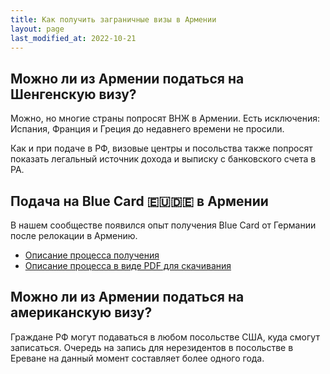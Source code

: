 ```yaml
---
title: Как получить заграничные визы в Армении
layout: page
last_modified_at: 2022-10-21
---
```


## Можно ли из Армении податься на Шенгенскую визу?

Можно, но многие страны попросят ВНЖ в Армении. Есть исключения: Испания, Франция и Греция до недавнего времени
не просили.

Как и при подаче в РФ, визовые центры и посольства также попросят показать легальный источник дохода и выписку с
банковского счета в РА.

## Подача на Blue Card 🇪🇺🇩🇪 в Армении

В нашем сообществе появился опыт получения Blue Card от Германии после релокации в Армению.

- [Описание процесса получения](https://am-banking-and-immigration.notion.site/am-banking-and-immigration/EU-Blue-Card-6451c46ca27a41479c81cced626d6b02)
- [Описание процесса в виде PDF для скачивания](/files/german-blue-card.pdf)

## Можно ли из Армении податься на американскую визу?

Граждане РФ могут подаваться в любом посольстве США, куда смогут записаться. Очередь на запись для нерезидентов в
посольстве в Ереване на данный момент составляет более одного года.